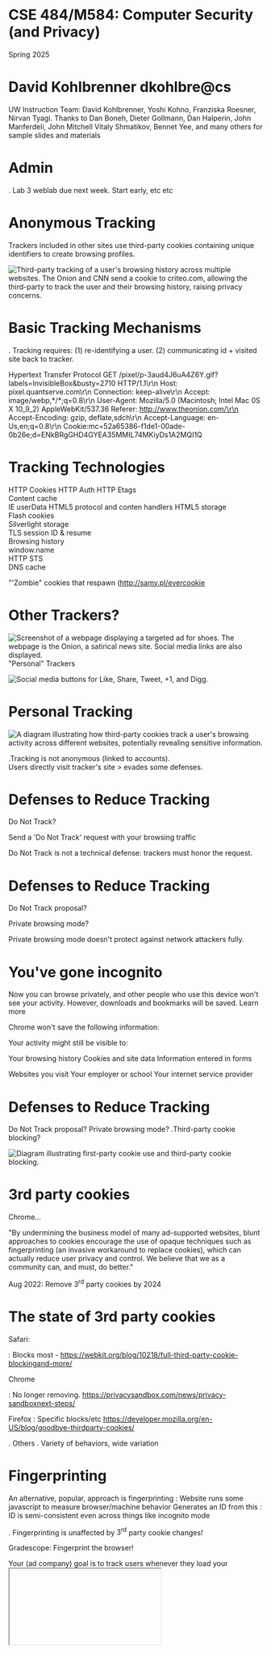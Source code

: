 # CSE 484/M584: Computer Security (and Privacy)  

Spring 2025  

# David Kohlbrenner dkohlbre@cs  

UW Instruction Team: David Kohlbrenner, Yoshi Kohno, Franziska Roesner, Nirvan Tyagi. Thanks to Dan Boneh, Dieter Gollmann, Dan Halperin, John Manferdeli, John Mitchell Vitaly Shmatikov, Bennet Yee, and many others for sample slides and materials  

# Admin  

. Lab 3 weblab due next week. Start early, etc etc  

# Anonymous Tracking  

Trackers included in other sites use third-party cookies containing unique identifiers to create browsing profiles.  

![Third-party tracking of a user's browsing history across multiple websites. The Onion and CNN send a cookie to criteo.com, allowing the third-party to track the user and their browsing history, raising privacy concerns.](images/e8361af4a1c46c784ee44b9ee5567ad2879bb504eba3a3d602a513f28940c074.jpg)  

# Basic Tracking Mechanisms  

. Tracking requires: (1) re-identifying a user. (2) communicating id $+$ visited site back to tracker.  

Hypertext Transfer Protocol GET /pixel/p-3aud4J6uA4Z6Y.gif?labels=InvisibleBox&busty=2710 HTTP/1.1\r\n Host: pixel.quantserve.com\r\n Connection: keep-alive\r\n Accept: image/webp,\*/\*;q=0.8\r\n User-Agent: Mozilla/5.0 (Macintosh; Intel Mac 0S X 10_9_2) AppleWebKit/537.36 Referer: http://www.theonion.com/\r\n Accept-Encoding: gzip, deflate,sdch\r\n Accept-Language: en-Us,en;q=0.8\r\n Cookie:mc=52a65386-f1de1-00ade-0b26e;d=ENkBRgGHD4GYEA35MMIL74MKiyDs1A2MQI1Q  

# Tracking Technologies  

HTTP Cookies HTTP Auth HTTP Etags   
Content cache   
IE userData HTML5 protocol and conten handlers HTML5 storage   
Flash cookies   
Silverlight storage   
TLS session ID & resume   
Browsing history   
window.name   
HTTP STS   
DNS cache  

"'Zombie" cookies that respawn (http://samy.pl/evercookie  

# Other Trackers?  

![Screenshot of a webpage displaying a targeted ad for shoes. The webpage is the Onion, a satirical news site. Social media links are also displayed.](images/a2038dba9ff65318e835ec4f0bfccc6acbfd5dbaa635fac2ebc7a786d1cda7d5.jpg)  
"Personal" Trackers  

![Social media buttons for Like, Share, Tweet, +1, and Digg.](images/e25e27a2d27860c4fc599ac43cf0a6f12ba6d3358c4ac3917f9ce8fb83083623.jpg)  

# Personal Tracking  

![A diagram illustrating how third-party cookies track a user's browsing activity across different websites, potentially revealing sensitive information.](images/6eb335556c139eed325c95e2bbea49b38ecc329d8d4538dcef7595185f6e8710.jpg)  

.Tracking is not anonymous (linked to accounts).   
Users directly visit tracker's site > evades some defenses.  

# Defenses to Reduce Tracking  

Do Not Track?  

Send a 'Do Not Track' request with your browsing traffic  

Do Not Track is not a technical defense: trackers must honor the request.  

# Defenses to Reduce Tracking  

Do Not Track proposal?  

Private browsing mode?  

Private browsing mode doesn't protect against network attackers fully.  

# You've gone incognito  

Now you can browse privately, and other people who use this device won't see your activity. However, downloads and bookmarks will be saved. Learn more  

Chrome won't save the following information:  

Your activity might still be visible to:  

Your browsing history Cookies and site data Information entered in forms  

Websites you visit Your employer or school Your internet service provider  

# Defenses to Reduce Tracking  

Do Not Track proposal? Private browsing mode? .Third-party cookie blocking?  

![Diagram illustrating first-party cookie use and third-party cookie blocking.](images/b4da0c99a70f5f4bc0714848cd462a17aef6fcc0b39aa5cf513cea2972d1cdf3.jpg)  

# 3rd party cookies  

Chrome...  

"By undermining the business model of many ad-supported websites, blunt approaches to cookies encourage the use of opaque techniques such as fingerprinting (an invasive workaround to replace cookies), which can actually reduce user privacy and control. We believe that we as a community can, and must, do better."  

Aug 2022: Remove $3 ^ { \mathsf { r d } }$ party cookies by 2024  

# The state of 3rd party cookies  

Safari:  

: Blocks most - https://webkit.org/blog/10218/full-third-party-cookie-blockingand-more/  

Chrome  

: No longer removing. https://privacysandbox.com/news/privacy-sandboxnext-steps/  

Firefox : Specific blocks/etc https://developer.mozilla.org/en-US/blog/goodbye-thirdparty-cookies/  

. Others . Variety of behaviors, wide variation  

# Fingerprinting  

An alternative, popular, approach is fingerprinting : Website runs some javascript to measure browser/machine behavior Generates an ID from this : ID is semi-consistent even across things like incognito mode  

. Fingerprinting is unaffected by $3 ^ { \mathsf { r d } }$ party cookie changes!  

Gradescope: Fingerprint the browser!  

Your (ad company) goal is to track users whenever they load your <iframe>   
. They don't have $3 ^ { \mathsf { r d } }$ party cookies   
. So you will measure their browser instead from JS.   
. What might be a good thing to measure?  

# Fingerprinting  

. The user agent string from each browser   
The HTTP ACCEPT headers sent by the browser   
Screen resolution and color depth   
The Timezone your system is set to   
. The browser extensions/plugins, like Quicktime, Flash, Java or Acrobat, that are installed in the browser, and the versions of those plugins   
. The fonts installed on the computer, as reported by Flash or Java.   
Whether your browser executes JavaScript scripts  

# Fingerprinting  

. Yes/no information saying whether the browser accepts various kinds of cookies and "super cookies"  

. A hash of the image generated by canvas fingerprinting   
. A hash of the image generated by WebGL fingerprinting   
. Yes/no whether your browser is sending the Do Not Track header   
Your system platform (e.g. Win32, Linux x86)   
. Your system language (e.g. en-US)   
Your browser's touchscreen support  

# Fingerprinting  

: Yes/no information saying whether the browser accepts various kinds of cookies and "super cookies"  

. A hash of the image generated by canvas fingerprinting  

. A hash of the image generated by WebGL fingerprinting  

Yes/no whether your browser is sending the Do Not Track header.  

: Your system platform (e.g. Win32, Linux x86)  

Your system language (e.g. en-US)  

. Your browser's touchscreen support  

# WebGL and Canvas Fingerprinting  

Every combination of OS, drivers, GPU, etc renders things slightly differently.   
. This is deterministic.  

![An image of a pattern rendered differently on various graphics cards, highlighting potential differences in security-related image processing.](images/02953ee6f0dfce29c368329c4bbe3c5d272b0e7e664828116de12bec7f94d7bf.jpg)  
Figure 10: Original render and difference maps for Group 24  

WebGL an  

Every combina differently. This is determi  

Windows:   


<html><body><table><tr><td>How quickly daft jumping zebras vex. (Also, pur</td><td rowspan="8">ngs slightly</td></tr><tr><td>How quickly daft jumping zebras vex. (Also, pur.</td></tr><tr><td>How quickly daft jumping zebras vex. (Also, pur</td></tr><tr><td>How quickly daft jumping zebras vex. (Also, pur.</td></tr><tr><td>How quickly daft jumping zebras vex. (Also, pu</td></tr><tr><td>OS X:</td></tr><tr><td>How quickly daft jumping zebras vex. (Also, pu</td></tr><tr><td>How quickly daft jumping zebras vex. (Also, pu</td></tr><tr><td>How quickly daft jumping zebras vex. (Also, pu</td></tr><tr><td>How quickly daft jumping zebras vex. (Also, pu</td><td rowspan="2"></td></tr><tr><td>Linux: How quickly daft jumping zebras vex. (Also, pu</td></tr><tr><td></td><td rowspan="2"></td></tr><tr><td rowspan="2">How quickly daft jumping zebras vex. (Also, pur How quickly daft jumping zebras vex. (Also, p.</td></tr><tr><td></td></tr></table></body></html>  

# Cookie ghostwriting  

: No 3rd party cookies allowed  

Instead, <script src=https://trackerdomain/cookiewriter.js/>  

. No lIonger in an iframe... what can they do?  